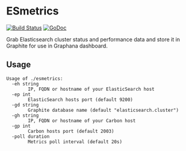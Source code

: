 ESmetrics
=========
[![Build Status](https://travis-ci.org/manitua/esmetrics.svg?branch=master)](https://travis-ci.org/manitua/esmetrics)
[![GoDoc](https://godoc.org/github.com/manitua/esmetrics?status.svg)](https://godoc.org/github.com/manitua/esmetrics)


Grab Elasticsearch cluster status and performance data and store it in Graphite for use in Graphana dashboard.

Usage
-----
    Usage of ./esmetrics:
      -eh string
        	IP, FQDN or hostname of your ElasticSearch host
      -ep int
        	ElasticSearch hosts port (default 9200)
      -gd string
        	Graphite database name (default "elasticsearch.cluster")
      -gh string
        	IP, FQDN or hostname of your Carbon host
      -gp int
        	Carbon hosts port (default 2003)
      -poll duration
        	Metrics poll interval (default 20s)
